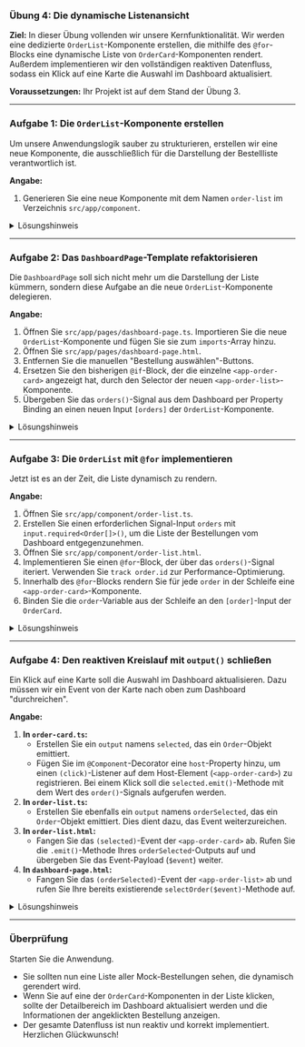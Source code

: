 ### **Übung 4: Die dynamische Listenansicht**

**Ziel:** In dieser Übung vollenden wir unsere Kernfunktionalität. Wir werden eine dedizierte `OrderList`-Komponente erstellen, die mithilfe des `@for`-Blocks eine dynamische Liste von `OrderCard`-Komponenten rendert. Außerdem implementieren wir den vollständigen reaktiven Datenfluss, sodass ein Klick auf eine Karte die Auswahl im Dashboard aktualisiert.

**Voraussetzungen:** Ihr Projekt ist auf dem Stand der Übung 3.

-----

### **Aufgabe 1: Die `OrderList`-Komponente erstellen**

Um unsere Anwendungslogik sauber zu strukturieren, erstellen wir eine neue Komponente, die ausschließlich für die Darstellung der Bestellliste verantwortlich ist.

**Angabe:**

1.  Generieren Sie eine neue Komponente mit dem Namen `order-list` im Verzeichnis `src/app/component`.

<details>
<summary>Lösungshinweis</summary>

```bash
ng generate component component/order-list
```

</details>

-----

### **Aufgabe 2: Das `DashboardPage`-Template refaktorisieren**

Die `DashboardPage` soll sich nicht mehr um die Darstellung der Liste kümmern, sondern diese Aufgabe an die neue `OrderList`-Komponente delegieren.

**Angabe:**

1.  Öffnen Sie `src/app/pages/dashboard-page.ts`. Importieren Sie die neue `OrderList`-Komponente und fügen Sie sie zum `imports`-Array hinzu.
2.  Öffnen Sie `src/app/pages/dashboard-page.html`.
3.  Entfernen Sie die manuellen "Bestellung auswählen"-Buttons.
4.  Ersetzen Sie den bisherigen `@if`-Block, der die einzelne `<app-order-card>` angezeigt hat, durch den Selector der neuen `<app-order-list>`-Komponente.
5.  Übergeben Sie das `orders()`-Signal aus dem Dashboard per Property Binding an einen neuen Input `[orders]` der `OrderList`-Komponente.

<details>
<summary>Lösungshinweis</summary>

**`dashboard-page.ts`:**

```typescript
// ...
import { OrderCard } from '../../component/order-card/order-card';
import { OrderList } from '../../component/order-list/order-list'; // Hinzufügen

@Component({
  // ...
  imports: [CommonModule, OrderCard, OrderList], // Hinzufügen
  // ...
})
export class DashboardPage { /* ... */ }
```

**`dashboard-page.html`:**

```html
<h1>Dashboard</h1>

@if (orders().length > 0) {
  <h2>Bestellübersicht</h2>
  
  <app-order-list [orders]="orders()"></app-order-list>

  <hr>
  
  <h3>Details</h3>
  <p>{{ selectionSummary() }}</p>
  
} @else {
  <div class="placeholder">
    <p>Es sind aktuell keine Bestellungen zur Anzeige verfügbar.</p>
  </div>
}
```

</details>

-----

### **Aufgabe 3: Die `OrderList` mit `@for` implementieren**

Jetzt ist es an der Zeit, die Liste dynamisch zu rendern.

**Angabe:**

1.  Öffnen Sie `src/app/component/order-list.ts`.
2.  Erstellen Sie einen erforderlichen Signal-Input `orders` mit `input.required<Order[]>()`, um die Liste der Bestellungen vom Dashboard entgegenzunehmen.
3.  Öffnen Sie `src/app/component/order-list.html`.
4.  Implementieren Sie einen `@for`-Block, der über das `orders()`-Signal iteriert. Verwenden Sie `track order.id` zur Performance-Optimierung.
5.  Innerhalb des `@for`-Blocks rendern Sie für jede `order` in der Schleife eine `<app-order-card>`-Komponente.
6.  Binden Sie die `order`-Variable aus der Schleife an den `[order]`-Input der `OrderCard`.

<details>
<summary>Lösungshinweis</summary>

**`order-list.ts`:**

```typescript
import { Component, input } from '@angular/core';
import { Order } from '../../model/order.model';

@Component({ /* ... */ })
export class OrderList {
  orders = input.required<Order[]>();
}
```

**`order-list.html`:**

```html
<div class="list-container">
  @for (order of orders(); track order.id) {
    <app-order-card [order]="order"></app-order-card>
  }
</div>
```

</details>

-----

### **Aufgabe 4: Den reaktiven Kreislauf mit `output()` schließen**

Ein Klick auf eine Karte soll die Auswahl im Dashboard aktualisieren. Dazu müssen wir ein Event von der Karte nach oben zum Dashboard "durchreichen".

**Angabe:**

1.  **In `order-card.ts`:**
    * Erstellen Sie ein `output` namens `selected`, das ein `Order`-Objekt emittiert.
    * Fügen Sie im `@Component`-Decorator eine `host`-Property hinzu, um einen `(click)`-Listener auf dem Host-Element (`<app-order-card>`) zu registrieren. Bei einem Klick soll die `selected.emit()`-Methode mit dem Wert des `order()`-Signals aufgerufen werden.
2.  **In `order-list.ts`:**
    * Erstellen Sie ebenfalls ein `output` namens `orderSelected`, das ein `Order`-Objekt emittiert. Dies dient dazu, das Event weiterzureichen.
3.  **In `order-list.html`:**
    * Fangen Sie das `(selected)`-Event der `<app-order-card>` ab. Rufen Sie die `.emit()`-Methode Ihres `orderSelected`-Outputs auf und übergeben Sie das Event-Payload (`$event`) weiter.
4.  **In `dashboard-page.html`:**
    * Fangen Sie das `(orderSelected)`-Event der `<app-order-list>` ab und rufen Sie Ihre bereits existierende `selectOrder($event)`-Methode auf.

<details>
<summary>Lösungshinweis</summary>

**1. `order-card.ts`:**

```typescript
import { Component, computed, input, output } from '@angular/core';
import { Order } from '../../model/order.model';

@Component({
  selector: 'app-order-card',
  // ...
  host: {
    '(click)': 'onCardClick()',
  },
})
export class OrderCard {
  order = input.required<Order>();
  selected = output<Order>();
  // ...

  onCardClick(): void {
    this.selected.emit(this.order());
  }
}
```

**2. & 3. `order-list.ts` und `order-list.html`:**

```typescript
import { Component, input, output } from '@angular/core';
import { Order } from '../../model/order.model';

@Component({ /* ... */ })
export class OrderList {
  orders = input.required<Order[]>();
  orderSelected = output<Order>();
}
```

```html
<div class="list-container">
  @for (order of orders(); track order.id) {
    <app-order-card 
      [order]="order"
      (selected)="orderSelected.emit($event)">
    </app-order-card>
  }
</div>
```

**4. `dashboard-page.html`:**

```html
<app-order-list 
  [orders]="orders()"
  (orderSelected)="selectOrder($event)">
</app-order-list>
```

</details>

-----

### **Überprüfung**

Starten Sie die Anwendung.

* Sie sollten nun eine Liste aller Mock-Bestellungen sehen, die dynamisch gerendert wird.
* Wenn Sie auf eine der `OrderCard`-Komponenten in der Liste klicken, sollte der Detailbereich im Dashboard aktualisiert werden und die Informationen der angeklickten Bestellung anzeigen.
* Der gesamte Datenfluss ist nun reaktiv und korrekt implementiert. Herzlichen Glückwunsch!

